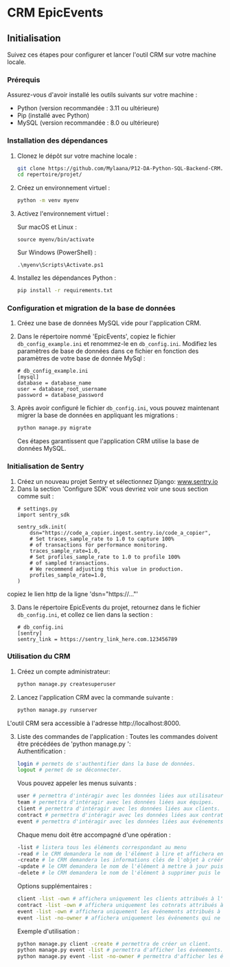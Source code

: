 # CRM EpicEvents

## Initialisation

Suivez ces étapes pour configurer et lancer l'outil CRM sur votre machine locale.

### Prérequis

Assurez-vous d'avoir installé les outils suivants sur votre machine :
- Python (version recommandée : 3.11 ou ultérieure)
- Pip (installé avec Python)
- MySQL (version recommandée : 8.0 ou ultérieure)

### Installation des dépendances

1. Clonez le dépôt sur votre machine locale :
    ```bash
    git clone https://github.com/Mylaana/P12-DA-Python-SQL-Backend-CRM.git
    cd repertoire/projet/
    ```

2. Créez un environnement virtuel :
    ```bash
    python -m venv myenv
    ```

3. Activez l'environnement virtuel :
   
    Sur macOS et Linux :
    ```
    source myenv/bin/activate
    ```
      
    Sur Windows (PowerShell) :
    ```
    .\myenv\Scripts\Activate.ps1
    ```

4. Installez les dépendances Python :
    ```bash
    pip install -r requirements.txt
    ```

### Configuration et migration de la base de données

1. Créez une base de données MySQL vide pour l'application CRM.

2. Dans le répertoire nommé 'EpicEvents', copiez le fichier `db_config_example.ini` et renommez-le en `db_config.ini`. Modifiez les paramètres de base de données dans ce fichier en fonction des paramètres de votre base de donnée MySql :

    ```dotenv
    # db_config_example.ini
    [mysql]
    database = database_name
    user = database_root_username
    password = database_password
    ```

3. Après avoir configuré le fichier `db_config.ini`, vous pouvez maintenant migrer la base de données en appliquant les migrations :
    ```bash
    python manage.py migrate
    ```

    Ces étapes garantissent que l'application CRM utilise la base de données MySQL.

### Initialisation de Sentry
1. Créez un nouveau projet Sentry et sélectionnez Django: www.sentry.io
2. Dans la section 'Configure SDK' vous devriez voir une sous section comme suit :
    ```dotenv
    # settings.py
    import sentry_sdk
    
    sentry_sdk.init(
        dsn="https://code_a_copier.ingest.sentry.io/code_a_copier",
        # Set traces_sample_rate to 1.0 to capture 100%
        # of transactions for performance monitoring.
        traces_sample_rate=1.0,
        # Set profiles_sample_rate to 1.0 to profile 100%
        # of sampled transactions.
        # We recommend adjusting this value in production.
        profiles_sample_rate=1.0,
    )
    ```

copiez le lien http de la ligne 'dsn="https://..."'

3. Dans le répertoire EpicEvents du projet, retournez dans le fichier `db_config.ini`, et collez ce lien dans la section : 
    ```dotenv
    # db_config.ini
    [sentry]
    sentry_link = https://sentry_link_here.com.123456789
    ```

### Utilisation du CRM
1. Créez un compte administrateur:
    ```bash
    python manage.py createsuperuser
    ```
2. Lancez l'application CRM avec la commande suivante :

    ```bash
    python manage.py runserver
    ```
L'outil CRM sera accessible à l'adresse http://localhost:8000.

3. Liste des commandes de l'application :
    Toutes les commandes doivent être précédées de 'python manage.py ':  
    Authentification :
   ```bash
   login # permets de s'authentifier dans la base de données.
   logout # permet de se déconnecter.
   ```
    
    Vous pouvez appeler les menus suivants :
    ```bash
    user # permettra d'intéragir avec les données liées aux utilisateurs.
    team # permettra d'intéragir avec les données liées aux équipes.
    client # permettra d'intéragir avec les données liées aux clients.
    contract # permettra d'intéragir avec les données liées aux contrats.
    event # permettra d'intéragir avec les données liées aux événements.
    ```
    Chaque menu doit être accompagné d'une opération :
    ```bash
    -list # listera tous les éléments correspondant au menu
    -read # le CRM demandera le nom de l'élément à lire et affichera ensuite ses informations.
    -create # le CRM demandera les informations clés de l'objet à créér puis l'ajoutera à la base de données.
    -update # le CRM demandera le nom de l'élément à mettre à jour puis demandera à l'utilisateur quel(s) champ(s) mettre à jour.
    -delete # le CRM demandera le nom de l'élément à supprimer puis le retirera de la base de données.
    ```
    
    Options supplémentaires :
    ```bash
    client -list -own # affichera uniquement les clients attribués à l'utilisateur actif.
    contract -list -own # affichera uniquement les cotnrats attribués à l'utilisateur actif.
    event -list -own # affichera uniquement les événements attribués à l'utilisateur actif.
    event -list -no-owner # affichera uniquement les événements qui ne sont attribués à personne.
    ```
    
    Exemple d'utilisation :
    ```bash
    python manage.py client -create # permettra de créer un client.
    python manage.py event -list # permettra d'afficher les événements.
    python manage.py event -list -no-owner # permettra d'afficher les événements non attribués uniquement.
    ```
